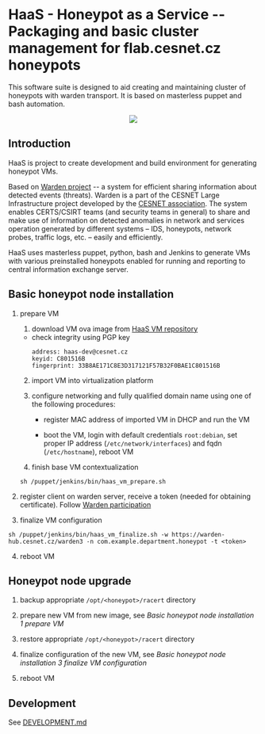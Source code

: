 # HaaS - Honeypot as a Service -- Packaging and basic cluster management for flab.cesnet.cz honeypots

This software suite is designed to aid creating and maintaining cluster of
honeypots with warden transport.  It is based on masterless puppet and bash
automation.

<div align="center"><img style="max-width: 15em;" src="https://haas.cesnet.cz/logo.png"></div>



## Introduction

HaaS is project to create development and build environment for generating
honeypot VMs.

Based on [Warden project](https://warden.cesnet.cz) -- a system for efficient
sharing information about detected events (threats). Warden is a part of the
CESNET Large Infrastructure project developed by the [CESNET
association](https://www.cesnet.cz). The system enables CERTS/CSIRT teams (and
security teams in general) to share and make use of information on detected
anomalies in network and services operation generated by different systems –
IDS, honeypots, network probes, traffic logs, etc. – easily and efficiently.

HaaS uses masterless puppet, python, bash and Jenkins to generate VMs with
various preinstalled honeypots enabled for running and reporting to central
information exchange server.



## Basic honeypot node installation

1. prepare VM

   1. download VM ova image from [HaaS VM repository](https://haas.cesnet.cz/downloads)
	- check integrity using PGP key
		```
		address: haas-dev@cesnet.cz
		keyid: C801516B
		fingerprint: 33B8AE171C8E3D317121F57B32F0BAE1C801516B
		```

   2. import VM into virtualization platform

   3. configure networking and fully qualified domain name using one of the following procedures:

      - register MAC address of imported VM in DHCP and run the VM

      - boot the VM, login with default credentials `root:debian`, set proper
        IP address (`/etc/network/interfaces`) and fqdn (`/etc/hostname`),
        reboot VM

   4. finish base VM contextualization
     ```
     sh /puppet/jenkins/bin/haas_vm_prepare.sh
     ```

2. register client on warden server, receive a token (needed for obtaining
certificate). Follow [Warden participation](https://warden.cesnet.cz/en/participation#registration)

3. finalize VM configuration
```
sh /puppet/jenkins/bin/haas_vm_finalize.sh -w https://warden-hub.cesnet.cz/warden3 -n com.example.department.honeypot -t <token> 
```

4. reboot VM



## Honeypot node upgrade

1. backup appropriate `/opt/<honeypot>/racert` directory

2. prepare new VM from new image, see *Basic honeypot node installation 1 prepare VM*

3. restore appropriate `/opt/<honeypot>/racert` directory

4. finalize configuration of the new VM, see *Basic honeypot node installation 3 finalize VM configuration*

5. reboot VM



## Development

See [DEVELOPMENT.md](DEVELOPMENT.md)


